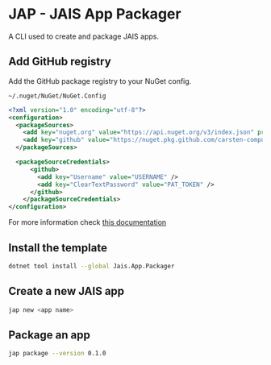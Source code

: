 # JAP - JAIS App Packager

A CLI used to create and package JAIS apps.

## Add GitHub registry

Add the GitHub package registry to your NuGet config.

`~/.nuget/NuGet/NuGet.Config`

```xml
<?xml version="1.0" encoding="utf-8"?>
<configuration>
  <packageSources>
    <add key="nuget.org" value="https://api.nuget.org/v3/index.json" protocolVersion="3" />
    <add key="github" value="https://nuget.pkg.github.com/carsten-computer-club/index.json" />
  </packageSources>

  <packageSourceCredentials>
      <github>
        <add key="Username" value="USERNAME" />
        <add key="ClearTextPassword" value="PAT_TOKEN" />
      </github>
    </packageSourceCredentials>
</configuration>
```

For more information check [this documentation](https://docs.github.com/en/packages/working-with-a-github-packages-registry/working-with-the-nuget-registry#authenticating-with-a-personal-access-token)

## Install the template

```bash
dotnet tool install --global Jais.App.Packager
```

## Create a new JAIS app

```bash
jap new <app name>
```

## Package an app

```bash
jap package --version 0.1.0
```